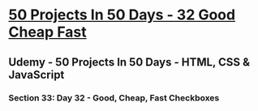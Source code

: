 # [50 Projects In 50 Days - 32 Good Cheap Fast](https://arpadgbondor.github.io/50_Projects_In_50_Days-32_Good_Cheap_Fast/)

## Udemy - 50 Projects In 50 Days - HTML, CSS & JavaScript
### Section 33: Day 32 - Good, Cheap, Fast Checkboxes
